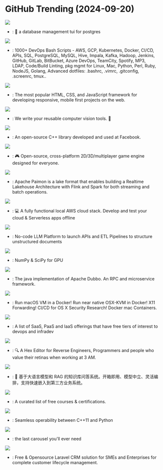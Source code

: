 # GitHub Trending (2024-09-20)

![](https://img.shields.io/badge/Rust-New%20379-green?style=flat-square&logo=appveyor)
- [](https://github.comundefined): 🐸 a database management tui for postgres

![](https://img.shields.io/badge/Shell-New%20292-green?style=flat-square&logo=appveyor)
- [](https://github.comundefined): 1000+ DevOps Bash Scripts - AWS, GCP, Kubernetes, Docker, CI/CD, APIs, SQL, PostgreSQL, MySQL, Hive, Impala, Kafka, Hadoop, Jenkins, GitHub, GitLab, BitBucket, Azure DevOps, TeamCity, Spotify, MP3, LDAP, Code/Build Linting, pkg mgmt for Linux, Mac, Python, Perl, Ruby, NodeJS, Golang, Advanced dotfiles: .bashrc, .vimrc, .gitconfig, .screenrc, tmux..

![](https://img.shields.io/badge/JavaScript-New%20156-green?style=flat-square&logo=appveyor)
- [](https://github.comundefined): The most popular HTML, CSS, and JavaScript framework for developing responsive, mobile first projects on the web.

![](https://img.shields.io/badge/Python-New%20433-green?style=flat-square&logo=appveyor)
- [](https://github.comundefined): We write your reusable computer vision tools. 💜

![](https://img.shields.io/badge/C%2B%2B-New%2027-green?style=flat-square&logo=appveyor)
- [](https://github.comundefined): An open-source C++ library developed and used at Facebook.

![](https://img.shields.io/badge/JavaScript-New%20187-green?style=flat-square&logo=appveyor)
- [](https://github.comundefined): 🎮 Open-source, cross-platform 2D/3D/multiplayer game engine designed for everyone.

![](https://img.shields.io/badge/Java-New%202-green?style=flat-square&logo=appveyor)
- [](https://github.comundefined): Apache Paimon is a lake format that enables building a Realtime Lakehouse Architecture with Flink and Spark for both streaming and batch operations.

![](https://img.shields.io/badge/Python-New%20286-green?style=flat-square&logo=appveyor)
- [](https://github.comundefined): 💻 A fully functional local AWS cloud stack. Develop and test your cloud & Serverless apps offline

![](https://img.shields.io/badge/Python-New%2092-green?style=flat-square&logo=appveyor)
- [](https://github.comundefined): No-code LLM Platform to launch APIs and ETL Pipelines to structure unstructured documents

![](https://img.shields.io/badge/Python-New%20134-green?style=flat-square&logo=appveyor)
- [](https://github.comundefined): NumPy & SciPy for GPU

![](https://img.shields.io/badge/Java-New%2013-green?style=flat-square&logo=appveyor)
- [](https://github.comundefined): The java implementation of Apache Dubbo. An RPC and microservice framework.

![](https://img.shields.io/badge/Shell-New%20199-green?style=flat-square&logo=appveyor)
- [](https://github.comundefined): Run macOS VM in a Docker! Run near native OSX-KVM in Docker! X11 Forwarding! CI/CD for OS X Security Research! Docker mac Containers.

![](https://img.shields.io/badge/HTML-New%20117-green?style=flat-square&logo=appveyor)
- [](https://github.comundefined): A list of SaaS, PaaS and IaaS offerings that have free tiers of interest to devops and infradev

![](https://img.shields.io/badge/C%2B%2B-New%20131-green?style=flat-square&logo=appveyor)
- [](https://github.comundefined): 🔍 A Hex Editor for Reverse Engineers, Programmers and people who value their retinas when working at 3 AM.

![](https://img.shields.io/badge/Python-New%2035-green?style=flat-square&logo=appveyor)
- [](https://github.comundefined): 🚀 基于大语言模型和 RAG 的知识库问答系统。开箱即用、模型中立、灵活编排，支持快速嵌入到第三方业务系统。

![](https://img.shields.io/badge/none-New%2038-green?style=flat-square&logo=appveyor)
- [](https://github.comundefined): A curated list of free courses & certifications.

![](https://img.shields.io/badge/C%2B%2B-New%2016-green?style=flat-square&logo=appveyor)
- [](https://github.comundefined): Seamless operability between C++11 and Python

![](https://img.shields.io/badge/JavaScript-New%205-green?style=flat-square&logo=appveyor)
- [](https://github.comundefined): the last carousel you'll ever need

![](https://img.shields.io/badge/Blade-New%20220-green?style=flat-square&logo=appveyor)
- [](https://github.comundefined): Free & Opensource Laravel CRM solution for SMEs and Enterprises for complete customer lifecycle management.

